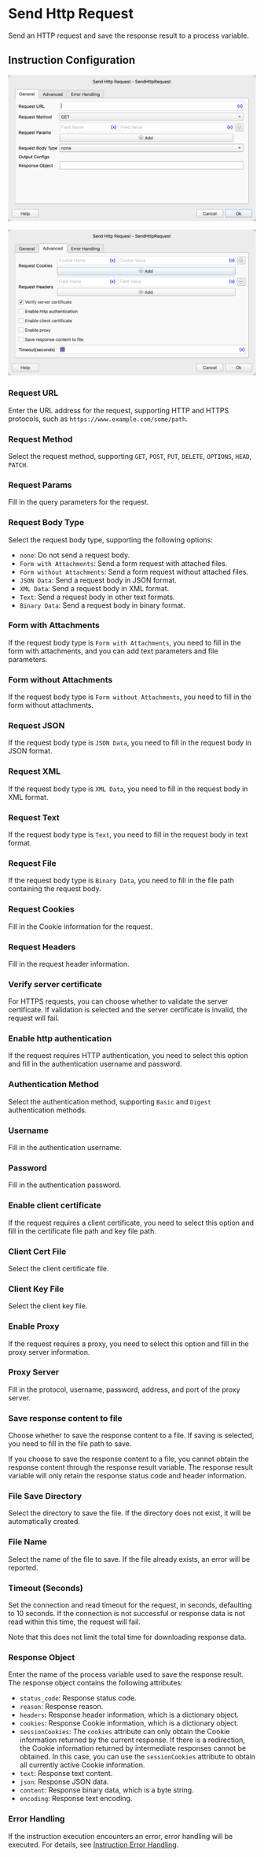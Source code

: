 # Send Http Request

Send an HTTP request and save the response result to a process variable.

## Instruction Configuration

![Send HTTP Request General Configuration Dialog](send_http_request_general_config.png)

![Send HTTP Request Advanced Configuration Dialog](send_http_request_advanced_config.png)

### Request URL

Enter the URL address for the request, supporting HTTP and HTTPS protocols, such as `https://www.example.com/some/path`.

### Request Method

Select the request method, supporting `GET`, `POST`, `PUT`, `DELETE`, `OPTIONS`, `HEAD`, `PATCH`.

### Request Params

Fill in the query parameters for the request.

### Request Body Type

Select the request body type, supporting the following options:

* `none`: Do not send a request body.
* `Form with Attachments`: Send a form request with attached files.
* `Form without Attachments`: Send a form request without attached files.
* `JSON Data`: Send a request body in JSON format.
* `XML Data`: Send a request body in XML format.
* `Text`: Send a request body in other text formats.
* `Binary Data`: Send a request body in binary format.

### Form with Attachments

If the request body type is `Form with Attachments`, you need to fill in the form with attachments, and you can add text parameters and file parameters.

### Form without Attachments

If the request body type is `Form without Attachments`, you need to fill in the form without attachments.

### Request JSON

If the request body type is `JSON Data`, you need to fill in the request body in JSON format.

### Request XML

If the request body type is `XML Data`, you need to fill in the request body in XML format.

### Request Text

If the request body type is `Text`, you need to fill in the request body in text format.

### Request File

If the request body type is `Binary Data`, you need to fill in the file path containing the request body.

### Request Cookies

Fill in the Cookie information for the request.

### Request Headers

Fill in the request header information.

### Verify server certificate

For HTTPS requests, you can choose whether to validate the server certificate. If validation is selected and the server certificate is invalid, the request will fail.

### Enable http authentication

If the request requires HTTP authentication, you need to select this option and fill in the authentication username and password.

### Authentication Method

Select the authentication method, supporting `Basic` and `Digest` authentication methods.

### Username

Fill in the authentication username.

### Password

Fill in the authentication password.

### Enable client certificate

If the request requires a client certificate, you need to select this option and fill in the certificate file path and key file path.

### Client Cert File

Select the client certificate file.

### Client Key File

Select the client key file.

### Enable Proxy

If the request requires a proxy, you need to select this option and fill in the proxy server information.

### Proxy Server

Fill in the protocol, username, password, address, and port of the proxy server.

### Save response content to file

Choose whether to save the response content to a file. If saving is selected, you need to fill in the file path to save.

If you choose to save the response content to a file, you cannot obtain the response content through the response result variable. The response result variable will only retain the response status code and header information.

### File Save Directory

Select the directory to save the file. If the directory does not exist, it will be automatically created.

### File Name

Select the name of the file to save. If the file already exists, an error will be reported.

### Timeout (Seconds)

Set the connection and read timeout for the request, in seconds, defaulting to 10 seconds. If the connection is not successful or response data is not read within this time, the request will fail.

Note that this does not limit the total time for downloading response data.

### Response Object

Enter the name of the process variable used to save the response result. The response object contains the following attributes:

* `status_code`: Response status code.
* `reason`: Response reason.
* `headers`: Response header information, which is a dictionary object.
* `cookies`: Response Cookie information, which is a dictionary object.
* `sessionCookies`: The `cookies` attribute can only obtain the Cookie information returned by the current response. If there is a redirection, the Cookie information returned by intermediate responses cannot be obtained. In this case, you can use the `sessionCookies` attribute to obtain all currently active Cookie information.
* `text`: Response text content.
* `json`: Response JSON data.
* `content`: Response binary data, which is a byte string.
* `encoding`: Response text encoding.

### Error Handling

If the instruction execution encounters an error, error handling will be executed. For details, see [Instruction Error Handling](../../manual/error_handling.md).
